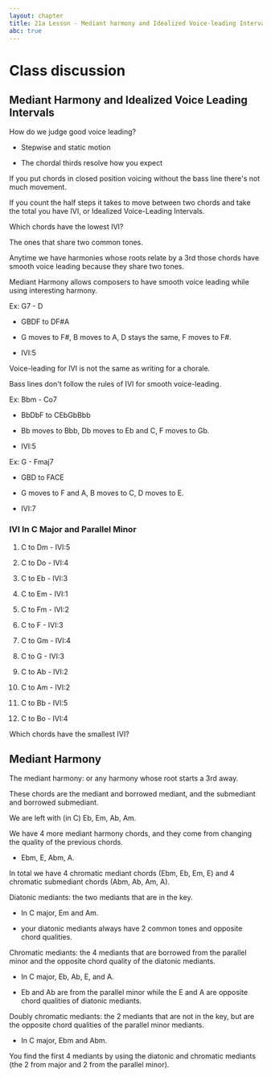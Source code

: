 ```yaml
---
layout: chapter
title: 21a Lesson - Mediant harmony and Idealized Voice-leading Intervals
abc: true
---
```


# Class discussion





## Mediant Harmony and Idealized Voice Leading Intervals



How do we judge good voice leading?

- Stepwise and static motion

- The chordal thirds resolve how you expect



If you put chords in closed position voicing without the bass line there's not much movement.

If you count the half steps it takes to move between two chords and take the total you have IVI, or Idealized Voice-Leading Intervals.



Which chords have the lowest IVI?

The ones that share two common tones.

Anytime we have harmonies whose roots relate by a 3rd those chords have smooth voice leading because they share two tones. 

Mediant Harmony allows composers to have smooth voice leading while using interesting harmony.

 

Ex: G7 - D

- GBDF to DF#A

- G moves to F#, B moves to A, D stays the same, F moves to F#.

- IVI:5



Voice-leading for IVI is not the same as writing for a chorale. 

Bass lines don't follow the rules of IVI for smooth voice-leading.



Ex: Bbm - Co7

- BbDbF to CEbGbBbb

- Bb moves to Bbb, Db moves to Eb and C, F moves to Gb.

- IVI:5



Ex: G - Fmaj7

- GBD to FACE

- G moves to F and A, B moves to C, D moves to E.

- IVI:7



### IVI In C Major and Parallel Minor



1. C to Dm - IVI:5

2. C to Do - IVI:4

3. C to Eb - IVI:3

4. C to Em - IVI:1

5. C to Fm - IVI:2

6. C to F - IVI:3

7. C to Gm - IVI:4

8. C to G - IVI:3

9. C to Ab - IVI:2

10. C to Am - IVI:2

11. C to Bb - IVI:5

12. C to Bo - IVI:4



Which chords have the smallest IVI?



## Mediant Harmony



The mediant harmony: or any harmony whose root starts a 3rd away.

These chords are the mediant and borrowed mediant, and the submediant and borrowed submediant.

We are left with (in C) Eb, Em, Ab, Am. 

We have 4 more mediant harmony chords, and they come from changing the quality of the previous chords.

- Ebm, E, Abm, A.

In total we have 4 chromatic mediant chords (Ebm, Eb, Em, E) and 4 chromatic submediant chords (Abm, Ab, Am, A).



Diatonic mediants: the two mediants that are in the key.

- In C major, Em and Am.

- your diatonic mediants always have 2 common tones and opposite chord qualities.



Chromatic mediants: the 4 mediants that are borrowed from the parallel minor and the opposite chord quality of the diatonic mediants.

- In C major, Eb, Ab, E, and A.

- Eb and Ab are from the parallel minor while the E and A are opposite chord qualities of diatonic mediants. 



Doubly chromatic mediants: the 2 mediants that are not in the key, but are the opposite chord qualities of the parallel minor mediants.

- In C major, Ebm and Abm.



You find the first 4 mediants by using the diatonic and chromatic mediants (the 2 from major and 2 from the parallel minor).







